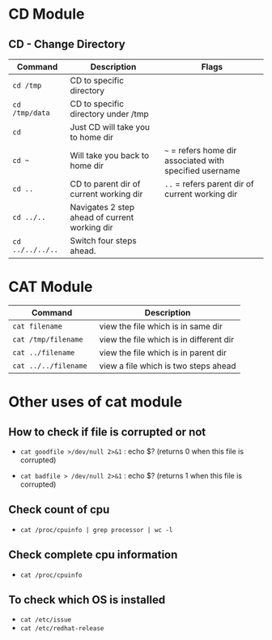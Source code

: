 # CD Module

## CD - Change Directory

| Command          | Description                                   | Flags                                                    |
| ---------------- | --------------------------------------------- | -------------------------------------------------------- |
| `cd /tmp`        | CD to specific directory                      |                                                          |
| `cd /tmp/data`   | CD to specific directory under /tmp           |                                                          |
| `cd`             | Just CD will take you to home dir             |                                                          |
| `cd ~ `          | Will take you back to home dir                | `~` = refers home dir associated with specified username |
| `cd ..`          | CD to parent dir of current working dir       | `..` = refers parent dir of current working dir          |
| `cd ../..`       | Navigates 2 step ahead of current working dir |                                                          |
| `cd ../../../..` | Switch four steps ahead.                      |                                                          |

# CAT Module

| Command               | Description                             |
| --------------------- | --------------------------------------- |
| `cat filename`        | view the file which is in same dir      |
| `cat /tmp/filename`   | view the file which is in different dir |
| `cat ../filename`     | view the file which is in parent dir    |
| `cat ../../filename ` | view a file which is two steps ahead    |

# Other uses of cat module

## How to check if file is corrupted or not

- `cat goodfile >/dev/null 2>&1` : echo $? (returns 0 when this file is corrupted)

- `cat badfile > /dev/null 2>&1` : echo $? (returns 1 when this file is corrupted)

## Check count of cpu

- `cat /proc/cpuinfo | grep processor | wc -l`

## Check complete cpu information

- `cat /proc/cpuinfo`

## To check which OS is installed

- `cat /etc/issue`
- `cat /etc/redhat-release`